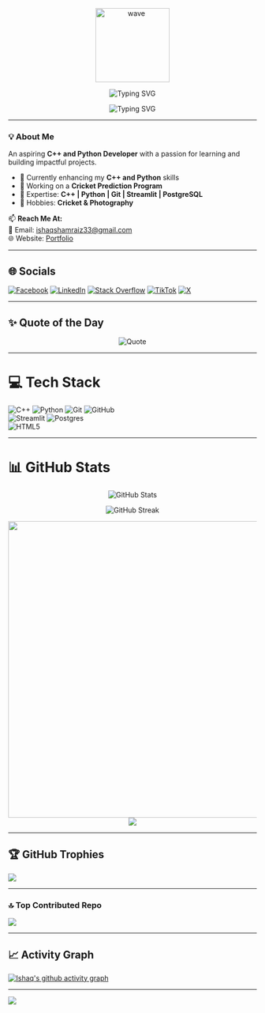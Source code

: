<!--Top Header-->
<div align="center">
  <img src="https://media.giphy.com/media/hvRJCLFzcasrR4ia7z/giphy.gif"
    width="150px" alt="wave" />
</div>
<!--Text heading-->
<p align="center">
  <!-- Main Title -->
  <img
    src="https://readme-typing-svg.herokuapp.com?font=Pacifico&size=36&duration=2000&pause=18000&color=39FF14&center=true&vCenter=true&width=600&lines=Hi+I'm+Muhammad+Ishaq"
    alt="Typing SVG" />
</p>

<p align="center">
  <!-- Subtitles -->
  <img
    src="https://readme-typing-svg.herokuapp.com?font=Roboto+Mono&size=22&duration=3000&pause=2000&color=00C2FF&center=true&vCenter=true&width=600&lines=Computer+Science+Student;Web+Development+Enthusiast;Aspirant+Python+Developer;C%2B%2B+Learner"
    alt="Typing SVG" />
</p>

---

### 💡 About Me  
An aspiring **C++ and Python Developer** with a passion for learning and building impactful projects.  

- 🌱 Currently enhancing my **C++ and Python** skills  
- 🏏 Working on a **Cricket Prediction Program**  
- 💼 Expertise: **C++ | Python | Git | Streamlit | PostgreSQL**  
- 🎨 Hobbies: **Cricket & Photography**  

📫 **Reach Me At:**  
📧 Email: ishaqshamraiz33@gmail.com  
🌐 Website: [Portfolio](https://ishaqmuhammad.github.io/Portfolio/)  

---

## 🌐 Socials  
[![Facebook](https://img.shields.io/badge/Facebook-%231877F2.svg?logo=Facebook&logoColor=white)](https://facebook.com/IshaqShamraiz) 
[![LinkedIn](https://img.shields.io/badge/LinkedIn-%230077B5.svg?logo=linkedin&logoColor=white)](https://linkedin.com/in/ishaq-shamraiz) 
[![Stack Overflow](https://img.shields.io/badge/-Stackoverflow-FE7A16?logo=stack-overflow&logoColor=white)](https://stackoverflow.com/users/28964624/ishaq-shamraiz?tab=profile) 
[![TikTok](https://img.shields.io/badge/TikTok-%23000000.svg?logo=TikTok&logoColor=white)](https://tiktok.com/@@ishaq.shamraiz) 
[![X](https://img.shields.io/badge/X-black.svg?logo=X&logoColor=white)](https://x.com/@IshaqShamraiz)  

---

## ✨ Quote of the Day  
<p align="center">
  <img src="https://quotes-github-readme.vercel.app/api?type=horizontal&theme=radical" alt="Quote" />
</p>

---

# 💻 Tech Stack  
![C++](https://img.shields.io/badge/c++-%2300599C.svg?style=for-the-badge&logo=c%2B%2B&logoColor=white) 
![Python](https://img.shields.io/badge/python-3670A0?style=for-the-badge&logo=python&logoColor=ffdd54) 
![Git](https://img.shields.io/badge/git-%23F05033.svg?style=for-the-badge&logo=git&logoColor=white) 
![GitHub](https://img.shields.io/badge/github-%23121011.svg?style=for-the-badge&logo=github&logoColor=white)  
![Streamlit](https://img.shields.io/badge/Streamlit-%23FE4B4B.svg?style=for-the-badge&logo=streamlit&logoColor=white) 
![Postgres](https://img.shields.io/badge/postgres-%23316192.svg?style=for-the-badge&logo=postgresql&logoColor=white)  
![HTML5](https://img.shields.io/badge/html5-%23E34F26.svg?style=for-the-badge&logo=html5&logoColor=white)  

---

# 📊 GitHub Stats  
<p align="center">
  <img src="https://github-readme-stats.vercel.app/api?username=ishaqmuhammad&show_icons=true&theme=radical" alt="GitHub Stats" />
</p>

<p align="center">
  <img src="https://github-readme-streak-stats.herokuapp.com/?user=ishaqmuhammad&theme=radical" alt="GitHub Streak" />
</p>

<div align="center">
  <img src="https://media.giphy.com/media/qgQUggAC3Pfv687qPC/giphy.gif" width="600px" />
  <br>
  <img src="https://github-readme-stats.vercel.app/api/top-langs/?username=ishaqmuhammad&theme=aura&hide_border=false&include_all_commits=true&count_private=true&layout=compact" />
</div>

---

## 🏆 GitHub Trophies  
![](https://github-profile-trophy.vercel.app/?username=ishaqmuhammad&theme=dark&no-frame=false&no-bg=true&margin-w=4)

---

### 🔝 Top Contributed Repo  
![](https://github-contributor-stats.vercel.app/api?username=ishaqmuhammad&limit=5&theme=calm_pink&combine_all_yearly_contributions=true)

---

## 📈 Activity Graph  
[![Ishaq's github activity graph](https://github-readme-activity-graph.vercel.app/graph?username=ishaqmuhammad&theme=react-dark)](https://github.com/ashutosh00710/github-readme-activity-graph)

---

[![](https://visitcount.itsvg.in/api?id=ishaqmuhammad&icon=2&color=6)](https://visitcount.itsvg.in)

